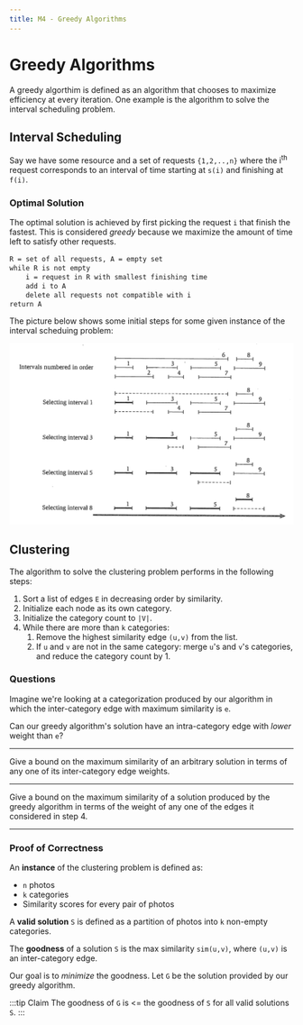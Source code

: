 ```yaml
---
title: M4 - Greedy Algorithms
---
```


# Greedy Algorithms

A greedy algorthim is defined as an algorithm that chooses to maximize efficiency at every iteration. One example is the algorithm to solve the interval scheduling problem.

## Interval Scheduling

Say we have some resource and a set of requests `{1,2,..,n}` where the i<sup>th</sup> request corresponds to an interval of time starting at `s(i)` and finishing at `f(i)`.

### Optimal Solution

The optimal solution is achieved by first picking the request `i` that finish the fastest. This is considered *greedy* because we maximize the amount of time left to satisfy other requests.

```
R = set of all requests, A = empty set
while R is not empty
    i = request in R with smallest finishing time
    add i to A
    delete all requests not compatible with i
return A
```

The picture below shows some initial steps for some given instance of the interval scheduing problem:

![Interval scheduling steps](./assets/interval-sched-1.png)

## Clustering

The algorithm to solve the clustering problem performs in the following steps:

1. Sort a list of edges `E` in decreasing order by similarity.
2. Initialize each node as its own category.
3. Initialize the category count to `|V|`.
4. While there are more than `k` categories:
    1. Remove the highest similarity edge `(u,v)` from the list.
    2. If `u` and `v` are not in the same category: merge `u`'s and `v`'s categories, and reduce the category count by 1.

### Questions

Imagine we're looking at a categorization produced by our algorithm in which the inter-category edge with maximum similarity is `e`. 

Can our greedy algorithm's solution have an intra-category edge with *lower* weight than `e`?

---

Give a bound on the maximum similarity of an arbitrary solution in terms of any one of its inter-category edge weights.

---

Give a bound on the maximum similarity of a solution produced by the greedy algorithm in terms of the weight of any one of the edges it considered in step 4.

---

### Proof of Correctness

An **instance** of the clustering problem is defined as:
- `n` photos
- `k` categories
- Similarity scores for every pair of photos

A **valid solution** `S` is defined as a partition of photos into `k` non-empty categories.

The **goodness** of a solution `S` is the max similarity `sim(u,v)`, where `(u,v)` is an inter-category edge.

Our goal is to *minimize* the goodness. Let `G` be the solution provided by our greedy algorithm.

:::tip Claim
The goodness of `G` is <= the goodness of `S` for all valid solutions `S`.
:::
